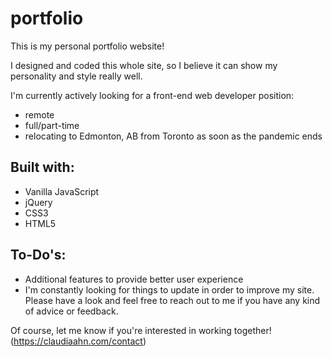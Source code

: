 # portfolio

This is my personal portfolio website!

I designed and coded this whole site, so I believe it can show my personality and style really well.

I'm currently actively looking for a front-end web developer position:
- remote
- full/part-time
- relocating to Edmonton, AB from Toronto as soon as the pandemic ends

## Built with:
- Vanilla JavaScript
- jQuery
- CSS3
- HTML5

## To-Do's:
- Additional features to provide better user experience
- I'm constantly looking for things to update in order to improve my site. Please have a look and feel free to reach out to me if you have any kind of advice or feedback.

Of course, let me know if you're interested in working together! (https://claudiaahn.com/contact)
